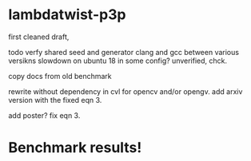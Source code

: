 # lambdatwist-p3p 
first cleaned draft,


todo
verfy shared seed and generator clang and gcc between various versikns 
slowdown on ubuntu 18 in some config?  unverified, chck. 

copy docs from old benchmark

rewrite without dependency in cvl for opencv and/or opengv. 
add arxiv version with the fixed eqn 3. 

add poster? fix eqn 3.


# Benchmark results!


